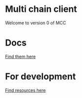 # Multi chain client

Welcome to version 0 of MCC

# Docs

[Find them here](./docs/README.md)

# For development

[Find resources here](./docs/forDeveloment.md)

